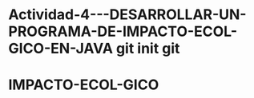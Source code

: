 # Actividad-4---DESARROLLAR-UN-PROGRAMA-DE-IMPACTO-ECOL-GICO-EN-JAVA git init git
# IMPACTO-ECOL-GICO
